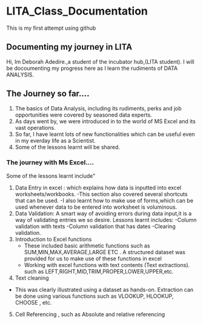 # LITA_Class_Documentation
This is my first attempt using github

##  Documenting my journey in LITA
Hi, Im Deborah Adedire.,a student of the incubator hub,(LITA student).
I will be docoumenting my progress here as I learn the rudiments of DATA ANALYSIS.

##  The Journey so far....
1. The basics of Data Analysis, including its rudiments, perks and job opportunities were covered by seasoned data experts.
2. As days went by, we were introduced in to the world of MS Excel and its vast operations.
3. So far, I have learnt lots of new functionalities which can be useful even in my everday life as a Scientist.
4. Some of the lessons learnt will be shared.

###  The journey with Ms Excel....
Some of the lessons learnt include"
1. Data Entry in excel : which explains how data is inputted into excel worksheets/workbooks.
   -This section also covered several shortcuts that can be used.
   -I also learnt how to make use of forms,which can be used whenever data to be entered into worksheet is voluminous.
2. Data Validation: A smart way of avoiding errors during data input,it is a way of validating entries we so desire.
Lessons learnt includes:
   -Column validation with texts
   -Column validation that has dates 
   -Clearing validation.
3. Introduction to Excel functions 
   - These included basic arithmetic functions such as SUM,MIN,MAX,AVERAGE,LARGE ETC . A structured dataset was provided for us to make use of these functions in excel
   - Working with excel functions with text contents (Text extractions). such as LEFT,RIGHT,MID,TRIM,PROPER,LOWER,UPPER,etc.
4.  Text cleaning 
   -   This was clearly illustrated using a dataset as hands-on. Extraction can be done using various functions such as VLOOKUP, HLOOKUP, CHOOSE , etc.
5.   Cell Referencing , such as Absolute and relative referencing    

   
   
   

